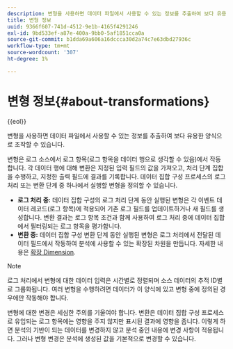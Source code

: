 ```yaml
---
description: 변형을 사용하면 데이터 파일에서 사용할 수 있는 정보를 추출하여 보다 유용한 양식으로 조작할 수 있습니다.
title: 변형 정보
uuid: 9366f607-741d-4512-9e1b-4165f4291246
exl-id: 9bd533ef-a87e-400a-9bb0-5af1851cca0a
source-git-commit: b1dda69a606a16dccca30d2a74c7e63dbd27936c
workflow-type: tm+mt
source-wordcount: '307'
ht-degree: 1%

---
```


# 변형 정보{#about-transformations}

{{eol}}

변형을 사용하면 데이터 파일에서 사용할 수 있는 정보를 추출하여 보다 유용한 양식으로 조작할 수 있습니다.

변형은 로그 소스에서 로그 항목(로그 항목을 데이터 행으로 생각할 수 있음)에서 작동합니다. 각 데이터 행에 대해 변환은 지정된 입력 필드의 값을 가져오고, 처리 단계 집합을 수행하고, 지정한 출력 필드에 결과를 기록합니다. 데이터 집합 구성 프로세스의 로그 처리 또는 변환 단계 중 하나에서 실행할 변형을 정의할 수 있습니다.

* **로그 처리 중:** 데이터 집합 구성의 로그 처리 단계 동안 실행된 변형은 각 이벤트 데이터 레코드(로그 항목)에 적용되어 기존 로그 필드를 업데이트하거나 새 필드를 생성합니다. 변환 결과는 로그 항목 조건과 함께 사용하여 로그 처리 중에 데이터 집합에서 필터링되는 로그 항목을 평가합니다.
* **변환 중:** 데이터 집합 구성 변환 단계 동안 실행된 변형은 로그 처리에서 전달된 데이터 필드에서 작동하여 분석에 사용할 수 있는 확장된 차원을 만듭니다. 자세한 내용은 [확장 Dimension](../../../home/c-dataset-const-proc/c-ex-dim/c-abt-ex-dim.md).

>[!NOTE]
>
>로그 처리에서 변형에 대한 데이터 입력은 시간별로 정렬되며 소스 데이터의 추적 ID별로 그룹화됩니다. 여러 변형을 수행하려면 데이터가 이 양식에 있고 변형 중에 정의된 경우에만 작동해야 합니다.

변형에 대한 변경은 세심한 주의를 기울여야 합니다. 변환은 데이터 집합 구성 프로세스로 유입되는 로그 항목에는 영향을 주지 않지만 표시된 결과에 영향을 줍니다. 이렇게 하면 분석의 기반이 되는 데이터를 변경하지 않고 분석 중인 내용에 변경 사항이 적용됩니다. 그러나 변형 변경은 분석에 생성된 값을 기본적으로 변경할 수 있습니다.
